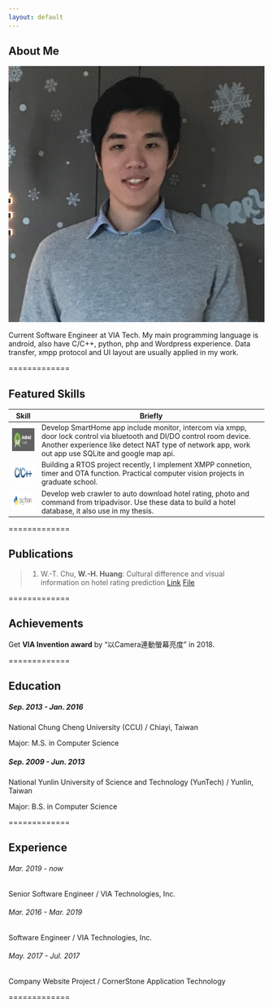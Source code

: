 ```yaml
---
layout: default
---
```


## About Me

<img class="profile-picture" src="OwnSticky.jpeg">

Current Software Engineer at VIA Tech. My main programming language is android, also have C/C++, python, php and Wordpress 
experience. Data transfer, xmpp protocol and UI layout are usually applied in my work.

=============
## Featured Skills

Skill | Briefly
-----|--------
<img src="android-studio-logo.png" style="width:90px;height:45px;"/>| Develop SmartHome app include monitor, intercom via xmpp, door lock control via bluetooth and DI/DO control room device. Another experience like detect NAT type of network app, work out app use SQLite and google map api.
<img src="C and C++.jpg" style="width:90px;height:36px;"/>|Building a RTOS project recently, I implement XMPP connetion, timer and OTA function. Practical computer vision projects in graduate school.
<img src="python-logo.png" style="width:90px;height:36px;"/>| Develop web crawler to auto download hotel rating, photo and command from tripadvisor. Use these data to build a hotel database, it also use in my thesis.

=============
## Publications

> 1. W.-T. Chu, **W.-H. Huang**: Cultural difference and visual information on hotel rating prediction [Link](https://link.springer.com/article/10.1007/s11280-016-0404-2) [File](https://github.com/henry0726/henry0726.github.io/raw/master/World_Wide_Web_Journal.pdf)

=============
## Achievements

Get **VIA Invention award** by “以Camera連動螢幕亮度” in 2018.

=============
<a id="education" style="position: relative; top: 0px;"></a>
## Education 

##### Sep. 2013 - Jan. 2016
National Chung Cheng University (CCU) / Chiayi, Taiwan

Major: M.S. in Computer Science

##### Sep. 2009 - Jun. 2013
National Yunlin University of Science and Technology (YunTech) / Yunlin, Taiwan

Major: B.S. in Computer Science

=============
<a id="experience" style="position: relative; top: 0px;"></a>
## Experience 

###### Mar. 2019 - now
Senior Software Engineer / VIA Technologies, Inc.

###### Mar. 2016 - Mar. 2019
Software Engineer / VIA Technologies, Inc.

###### May. 2017 - Jul. 2017
Company Website Project / CornerStone Application Technology 

=============

